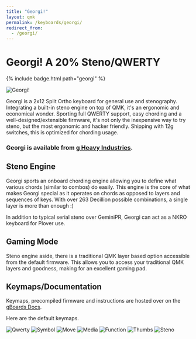```yaml
---
title: "Georgi!"
layout: qmk
permalink: /keyboards/georgi/
redirect_from: 
  - /georgi/
---
```


# Georgi! A 20% Steno/QWERTY

{% include badge.html path="georgi" %}

![Georgi!](/keyboards/georgi/flashy.jpg)

Georgi is a 2x12 Split Ortho keyboard for general use and stenography. Integrating a built-in steno engine on top of QMK, it's an ergonomic and economical wonder. Sporting full QWERTY support, easy chording and a well-designed/extensible firmware, it's not only the inexpensive way to try steno, but the most ergonomic and hacker friendly. Shipping with 12g switches, this is optimized for chording usage.

### Georgi is available from **[g Heavy Industries](http://gboards.ca)**.

## Steno Engine
Georgi sports an onboard chording engine allowing you to define what various chords (similar to combos) do easily. This engine is the core of what makes Georgi special as it operates on chords as opposed to layers and sequences of keys. With over 263 Decillion possible combinations, a single layer is more than enough :)

In addition to typical serial steno over GeminiPR, Georgi can act as a NKRO keyboard for Plover use.

## Gaming Mode
Steno engine aside, there is a traditional QMK layer based option accessible from the default firmware. This allows you to access your traditional QMK layers and goodness, making for an excellent gaming pad.

## Keymaps/Documentation
Keymaps, precompiled firmware and instructions are hosted over on the [gBoards Docs](http://docs.gboards.ca/).

Here are the default keymaps.

![Qwerty](/keyboards/georgi/qwerty.png)
![Symbol](/keyboards/georgi/symbol.png)
![Move](/keyboards/georgi/move.png)
![Media](/keyboards/georgi/media.png)
![Function](/keyboards/georgi/function.png)
![Thumbs](/keyboards/georgi/thumbs.png)
![Steno](/keyboards/georgi/defines.png)
